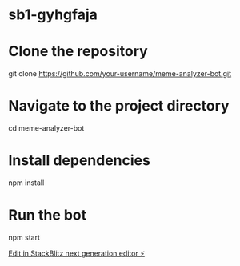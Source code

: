 # sb1-gyhgfaja
# Clone the repository
git clone https://github.com/your-username/meme-analyzer-bot.git

# Navigate to the project directory
cd meme-analyzer-bot

# Install dependencies
npm install

# Run the bot
npm start

[Edit in StackBlitz next generation editor ⚡️](https://stackblitz.com/~/github.com/mata116/sb1-gyhgfaja)
